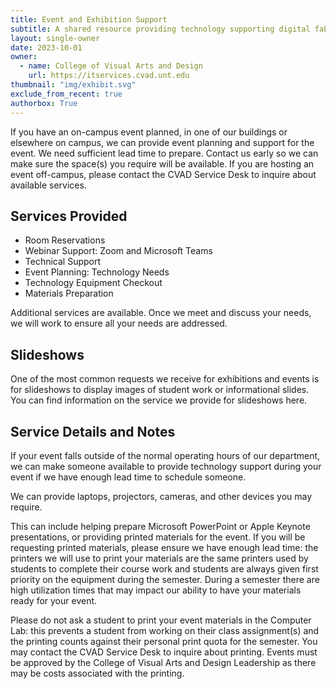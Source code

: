 ```yaml
---
title: Event and Exhibition Support
subtitle: A shared resource providing technology supporting digital fabrication.
layout: single-owner
date: 2023-10-01
owner:
  - name: College of Visual Arts and Design
    url: https://itservices.cvad.unt.edu
thumbnail: "img/exhibit.svg"
exclude_from_recent: true
authorbox: True
---
```

If you have an on-campus event planned, in one of our buildings or elsewhere on campus, we can provide event planning and support for the event. We need sufficient lead time to prepare. Contact us early so we can make sure the space(s) you require will be available. If you are hosting an event off-campus, please contact the CVAD Service Desk to inquire about available services.
<!--more-->
## Services Provided
* Room Reservations
* Webinar Support: Zoom and Microsoft Teams
* Technical Support
* Event Planning: Technology Needs
* Technology Equipment Checkout
* Materials Preparation

Additional services are available. Once we meet and discuss your needs, we will work to ensure all your needs are addressed.

## Slideshows
One of the most common requests we receive for exhibitions and events is for slideshows to display images of student work or informational slides. You can find information on the service we provide for slideshows here.

## Service Details and Notes
If your event falls outside of the normal operating hours of our department, we can make someone available to provide technology support during your event if we have enough lead time to schedule someone.

We can provide laptops, projectors, cameras, and other devices you may require.

This can include helping prepare Microsoft PowerPoint or Apple Keynote presentations, or providing printed materials for the event. If you will be requesting printed materials, please ensure we have enough lead time: the printers we will use to print your materials are the same printers used by students to complete their course work and students are always given first priority on the equipment during the semester. During a semester there are high utilization times that may impact our ability to have your materials ready for your event.

Please do not ask a student to print your event materials in the Computer Lab: this prevents a student from working on their class assignment(s) and the printing counts against their personal print quota for the semester. You may contact the CVAD Service Desk to inquire about printing. Events must be approved by the College of Visual Arts and Design Leadership as there may be costs associated with the printing.